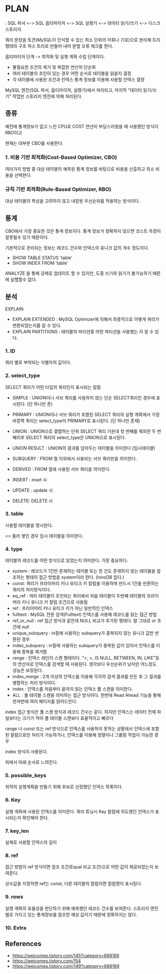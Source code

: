 # PLAN

: SQL 파서 <-> SQL 옵티마이저 <-> SQL 실행기 <-> 데이터 읽기/쓰기 <-> 디스크 스토리지

쿼리 문장을 토큰(MySQL이 인식할 수 있는 최소 단위의 어휘나 기호)으로 분리해 트리 형태의 구조 파스 트리로 만들어 내어 문법 오류 체크를 한다. 

옵티마이저 단계 -> 최적화 및 실행 계획 수립 단계이다.

- 불필요한 조건의 제거 및 복잡한 연산의 단순화
- 여러 테이블의 조인이 있는 경우 어떤 순서로 테이블을 읽을지 결정
- 각 테이블에 사용된 조건과 인덱스 통계 정보를 이용해 사용할 인덱스 결정
 
MySQL 엔진(SQL 파서, 옵티마이저, 실행기)에서 처리되고, 마지막 "데이터 읽기/쓰기" 작업만 스토리지 엔진에 의해 처리된다.


## 종류 

예전에 통계정보가 없고 느린 CPU로 COST 연산이 부담스러웠을 때 사용했던 방식이 RBO이고 

현재는 대부분 CBO를 사용한다.

### 1. 비용 기반 최적화(Cost-Based Optimizer, CBO)

여러가지 방법 중 대상 테이블의 예측된 통계 정보를 바탕으로 비용을 산출하고 최소 비용을 선택한다.
     
### 규칙 기반 최적화(Rule-Based Optimizer, RBO)

대상 테이블의 특성을 고려하지 않고 내장된 우선순위를 적용하는 방식이다. 

## 통계 

CBO에서 가장 중요한 것은 통계 정보이다. 통계 정보가 정확하지 않으면 코스트 측정이 잘못될수 있기 때문이다.

기본적으로 관리되는 정보는 레코드 건수와 인덱스의 유니크 값의 개수 정도이다.

- SHOW TABLE STATUS 'table'
- SHOW INDEX FROM 'table'

ANALYZE 을 통해 강제로 업데이트 할 수 있지만, 도중 쓰기와 읽기가 불가능하기 때문에 실핼할수 없다.


## 분석 

EXPLAIN 

- EXPLAIN EXTENDED : MySQL Optimizer에 의해서 최종적으로 어떻게 쿼리가 변환되었는지를 알 수 있다.
- EXPLAIN PARTITIONS : 테이블의 파티션중 어떤 파티션을 사용했는 지 알 수 있다.


### 1. ID

쿼리 별로 부여되는 식별자의 값이다.

### 2. select_type

SELECT 쿼리가 어떤 타입의 쿼리인지 표시되는 칼럼

- SIMPLE : UNION이나 서브 쿼리를 사용하지 않는 단순 SELECT쿼리인 경우에 표시된다. (단 하나만 존)

- PRIMARY : UNION이나 서브 쿼리가 포함된 SELECT 쿼리의 실행 계획에서 가장 바깥쪽 쿼리는 select_type이 PRIMARY로 표시된다. (단 하나만 존재)

- UNION : UNION으로 결합하는 단위 SELECT 쿼리 가운데 첫 번째를 제외한 두 번째이후 SELECT 쿼리의 select_type은 UNION으로 표시된다.

- UNION RESULT : UNION의 결과를 담아두는 테이블을 의미한다 (임시테이블)

- SUBQUERY : FROM 절 이외에서 사용되는 서브 쿼리만을 의미한다.

- DERIVED :  FROM 절에 사용된 서브 쿼리을 의미한다.

- INSERT : inset 시 

- UPDATE : update 시 

- DELETE: DELETE 시 


### 3. table
            
사용할 테이블을 명시한다.

<> 둘러 쌓인 경우 임시 테이블을 의미한다.

### 4. type

테이블의 레코드를 어떤 방식으로 읽었는지 의미한다. 가장 중요하다.

- system : 레코드가 1건만 존재하는 테이블 또는 한 건도 존재하지 않는 테이블을 참조하는 형태의 접근 방법을 system이라 한다. (InnoDB 없다.)
- const: 쿼리가 프라이머리 키나 유티크 키 칼럼을 이용하여 반드시 1건을 반환하는 쿼리의 처리방식이다.
- eq_ref : 여러 테이블이 조인되는 쿼리에서 처음 테이블이 두번쨰 테이블의 프라이머리 키나 유니크 키 칼럼 조건으로 사용됨
- ref : 프라이머리 키나 유티크 키가 아닌 일반적인 인덱스 
- fulltext : MySQL 전문 검색(Fulltext) 인덱스를 사용해 레코드를 읽는 접근 방법
- ref_or_null : ref 접근 방식과 같은데 NULL 비교가 추가된 형태다. 말 그대로 or 조건에 null
- unique_subquery : in절에 사용하는 subquery가 중복되지 않는 유니크 값만 반환된 경우 
- index_subquery : in절에 사용하는 subquery가 중복된 값이 있어서 인덱스를 이용해 중복을 제거함 
- range : 인덱스 레인지 스캔 형태이다. "<, >, IS NULL, BETWEEN, IN, LIKE"등의 연산자로 인덱스를 검색할 때 사용된다. 생각보다 우선순위가 낮지만 어느정도 성능은 보장된다.
- index_merge : 2개 이상의 인덱스를 이용해 각각의 검색 결과를 만든 후 그 결과를 병합하는 처리 방식이다.       
- index :  인덱스를 처음부터 끝까지 읽는 인덱스 풀 스캔을 의미한다.
- ALL : 풀 테이블 스캔을 의미하는 접근 방식이다. 한번에 Read Ahead 기능을 통해 한꺼번에 여러 페이지를 읽어드린다.

index 접근 방식은 풀 스캔 방식과 레코드 건수는 같다. 하지만 인덱스는 데이터 전체 파일보다는 크기가 작아 풀 테이블 스캔보다 효율적이고 빠르다

range 나 const 또는 ref 방식으로 인덱스를 사용하지 못하는 상황에서 인덱스에 포함된 칼럼으로만 처리가 가능하거나, 인덱스를 이용해 정렬이나 그룹핑 작업이 가능한 경우

index 방식이 사용된다.

위에서 아래 순서로 느려진다.

### 5. possible_keys

최적의 실행계획을 만들기 위해 후보로 선정했던 인덱스 목록이다.

### 6. Key
실행 계획에 사용된 인덱스를 의미한다. 쿼리 튜닝시 Key 칼럼에 의도했던 인덱스가 표시되는지 확인해야 한다.

### 7. key_len

실제로 사용할 인덱스의 길이

### 8. ref

접근 방법이 ref 방식이면 참조 조건(Equal 비교 조건)으로 어떤 값이 제공되었는지 보여준다. 

상수값을 지정하면 ref는 const, 다른 테이블의 칼럼이면 칼럼명이 표시된다. 

### 9. rows 

실행 계획의 효율성을 판단하기 위해 예측했던 레코드 건수를 보여준다.
스토리지 엔진별로 가지고 있는 통계정보를 참조한 예상 값이기 때문에 정확하지는 않다.

### 10. Extra






 

## References

- https://weicomes.tistory.com/145?category=669169
- https://weicomes.tistory.com/154
- https://weicomes.tistory.com/149?category=669169